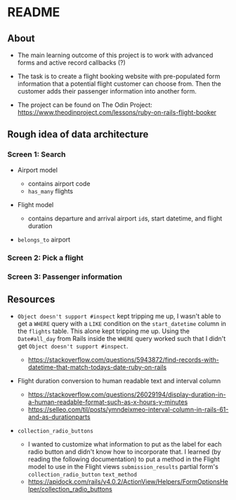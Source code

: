 # README

## About
- The main learning outcome of this project is to work with advanced forms and active record callbacks (?)

- The task is to create a flight booking website with pre-populated form information that a potential flight customer can choose from. Then the customer adds their passenger information into another form.

- The project can be found on The Odin Project: https://www.theodinproject.com/lessons/ruby-on-rails-flight-booker


## Rough idea of data architecture
### Screen 1: Search
- Airport model
  - contains airport code
  - `has_many` flights

- Flight model
  - contains departure and arrival airport `id`s, start datetime, and flight duration
-  `belongs_to` airport

### Screen 2: Pick a flight

### Screen 3: Passenger information

## Resources

- `Object doesn't support #inspect` kept tripping me up, I wasn't able to get a `WHERE` query with a `LIKE` condition on the `start_datetime` column in the `flights` table. This alone kept tripping me up. Using the `Date#all_day` from Rails inside the `WHERE` query worked such that I didn't get `Object doesn't support #inspect`.
  - https://stackoverflow.com/questions/5943872/find-records-with-datetime-that-match-todays-date-ruby-on-rails

- Flight duration conversion to human readable text and interval column
  - https://stackoverflow.com/questions/26029194/display-duration-in-a-human-readable-format-such-as-x-hours-y-minutes
  - https://selleo.com/til/posts/ymndeixmeo-interval-column-in-rails-61-and-as-durationparts

- `collection_radio_buttons`
  - I wanted to customize what information to put as the label for each radio button and didn't know how to incorporate that. I learned (by reading the following documentation) to put a method in the Flight model to use in the Flight views `submission_results` partial form's `collection_radio_button` `text_method`
  - https://apidock.com/rails/v4.0.2/ActionView/Helpers/FormOptionsHelper/collection_radio_buttons